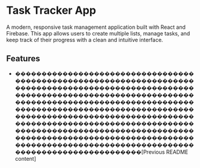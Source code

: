 # Task Tracker App

A modern, responsive task management application built with React and Firebase. This app allows users to create multiple lists, manage tasks, and keep track of their progress with a clean and intuitive interface.

## Features

- ��������������������������������������������������������������������������������������������������������������������������������������������������������������������������������������������������������������������������������������������������������������������������������������������������������������������������������������������������������������������������������������������������������������[Previous README content]
